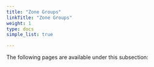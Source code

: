 ```yaml
---
title: "Zone Groups"
linkTitle: "Zone Groups"
weight: 1
type: docs
simple_list: true

---
```


The following pages are available under this subsection: